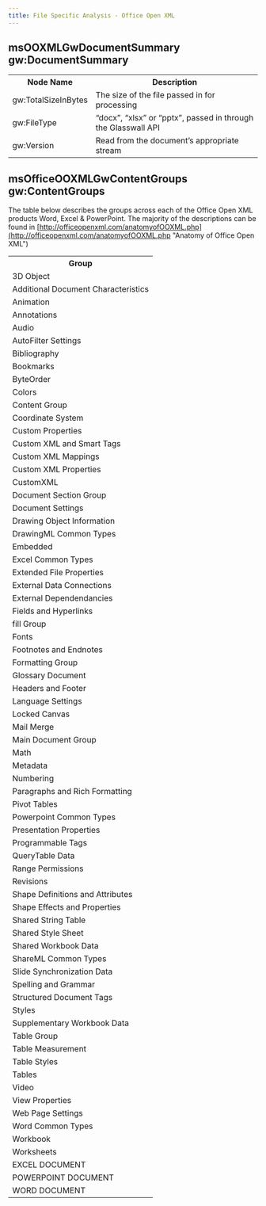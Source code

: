 ```yaml
---
title: File Specific Analysis - Office Open XML
---
```


## msOOXMLGwDocumentSummary gw:DocumentSummary

<TABLE>
<TR><TH>Node Name</TH><TH>Description</TH></TR>
<TR><TD>gw:TotalSizeInBytes</TD><TD>The size of the file passed in for processing</TD></TR>
<TR><TD>gw:FileType</TD><TD>“docx”, “xlsx” or “pptx”, passed in through the Glasswall API</TD></TR>
<TR><TD>gw:Version</TD><TD>Read from the document’s appropriate stream</TD></TR>
</TABLE>

## msOfficeOOXMLGwContentGroups gw:ContentGroups

The table below describes the groups across each of the Office Open XML products Word, Excel & PowerPoint.
The majority of the descriptions can be found in [http://officeopenxml.com/anatomyofOOXML.php](http://officeopenxml.com/anatomyofOOXML.php "Anatomy of Office Open XML")

<TABLE>
<TR><TH>Group</TH></TR>
<TR><TD>3D Object</TD></TR>
<TR><TD>Additional Document Characteristics</TD></TR>
<TR><TD>Animation</TD></TR>
<TR><TD>Annotations</TD></TR>
<TR><TD>Audio</TD></TR>
<TR><TD>AutoFilter Settings</TD></TR>
<TR><TD>Bibliography</TD></TR>
<TR><TD>Bookmarks</TD></TR>
<TR><TD>ByteOrder</TD></TR>
<TR><TD>Colors</TD></TR>
<TR><TD>Content Group</TD></TR>
<TR><TD>Coordinate System</TD></TR>
<TR><TD>Custom Properties</TD></TR>
<TR><TD>Custom XML and Smart Tags</TD></TR>
<TR><TD>Custom XML Mappings</TD></TR>
<TR><TD>Custom XML Properties</TD></TR>
<TR><TD>CustomXML</TD></TR>
<TR><TD>Document Section Group</TD></TR>
<TR><TD>Document Settings</TD></TR>
<TR><TD>Drawing Object Information</TD></TR>
<TR><TD>DrawingML Common Types</TD></TR>
<TR><TD>Embedded</TD></TR>
<TR><TD>Excel Common Types</TD></TR>
<TR><TD>Extended File Properties</TD></TR>
<TR><TD>External Data Connections</TD></TR>
<TR><TD>External Dependendancies</TD></TR>
<TR><TD>Fields and Hyperlinks</TD></TR>
<TR><TD>fill Group</TD></TR>
<TR><TD>Fonts</TD></TR>
<TR><TD>Footnotes and Endnotes</TD></TR>
<TR><TD>Formatting Group</TD></TR>
<TR><TD>Glossary Document</TD></TR>
<TR><TD>Headers and Footer</TD></TR>
<TR><TD>Language Settings</TD></TR>
<TR><TD>Locked Canvas</TD></TR>
<TR><TD>Mail Merge</TD></TR>
<TR><TD>Main Document Group</TD></TR>
<TR><TD>Math</TD></TR>
<TR><TD>Metadata</TD></TR>
<TR><TD>Numbering</TD></TR>
<TR><TD>Paragraphs and Rich Formatting</TD></TR>
<TR><TD>Pivot Tables</TD></TR>
<TR><TD>Powerpoint Common Types</TD></TR>
<TR><TD>Presentation Properties</TD></TR>
<TR><TD>Programmable Tags</TD></TR>
<TR><TD>QueryTable Data</TD></TR>
<TR><TD>Range Permissions</TD></TR>
<TR><TD>Revisions</TD></TR>
<TR><TD>Shape Definitions and Attributes</TD></TR>
<TR><TD>Shape Effects and Properties</TD></TR>
<TR><TD>Shared String Table</TD></TR>
<TR><TD>Shared Style Sheet</TD></TR>
<TR><TD>Shared Workbook Data</TD></TR>
<TR><TD>ShareML Common Types</TD></TR>
<TR><TD>Slide Synchronization Data</TD></TR>
<TR><TD>Spelling and Grammar</TD></TR>
<TR><TD>Structured Document Tags</TD></TR>
<TR><TD>Styles</TD></TR>
<TR><TD>Supplementary Workbook Data</TD></TR>
<TR><TD>Table Group</TD></TR>
<TR><TD>Table Measurement</TD></TR>
<TR><TD>Table Styles</TD></TR>
<TR><TD>Tables</TD></TR>
<TR><TD>Video</TD></TR>
<TR><TD>View Properties</TD></TR>
<TR><TD>Web Page Settings</TD></TR>
<TR><TD>Word Common Types</TD></TR>
<TR><TD>Workbook</TD></TR>
<TR><TD>Worksheets</TD></TR>
<TR><TD>EXCEL DOCUMENT</TD></TR>
<TR><TD>POWERPOINT DOCUMENT</TD></TR>
<TR><TD>WORD DOCUMENT</TD></TR>
</TABLE>
